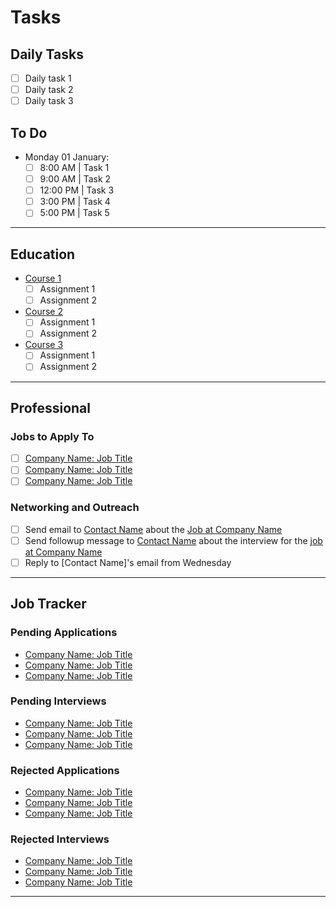 # Tasks

## Daily Tasks

* [ ] Daily task 1
* [ ] Daily task 2
* [ ] Daily task 3

## To Do

* Monday 01 January:
    - [ ] 8:00 AM | Task 1
    - [ ] 9:00 AM | Task 2
    - [ ] 12:00 PM | Task 3
    - [ ]  3:00 PM | Task 4
    - [ ] 5:00 PM | Task 5

---

## Education

* [Course 1](https://example.com)
    - [ ] Assignment 1
    - [ ] Assignment 2
* [Course 2](https://example.com)
    - [ ] Assignment 1
    - [ ] Assignment 2
* [Course 3](https://example.com)
    - [ ] Assignment 1
    - [ ] Assignment 2

---

## Professional

### Jobs to Apply To

* [ ] [Company Name: Job Title](https://example.com)
* [ ] [Company Name: Job Title](https://example.com)
* [ ] [Company Name: Job Title](https://example.com)

### Networking and Outreach

* [ ] Send email to [Contact Name](mailto:contact.name@example.com) about the [Job at Company Name](https://example.com)
* [ ] Send followup message to [Contact Name](mailto:contact.name@example.com) about the interview for the [job at Company Name](https://example.com)
* [ ] Reply to [Contact Name]'s email from Wednesday

---

## Job Tracker

### Pending Applications

* [Company Name: Job Title](https://example.com)
* [Company Name: Job Title](https://example.com)
* [Company Name: Job Title](https://example.com)

### Pending Interviews

* [Company Name: Job Title](https://example.com)
* [Company Name: Job Title](https://example.com)
* [Company Name: Job Title](https://example.com)

### Rejected Applications

* [Company Name: Job Title](https://example.com)
* [Company Name: Job Title](https://example.com)
* [Company Name: Job Title](https://example.com)

### Rejected Interviews

* [Company Name: Job Title](https://example.com)
* [Company Name: Job Title](https://example.com)
* [Company Name: Job Title](https://example.com)

---
